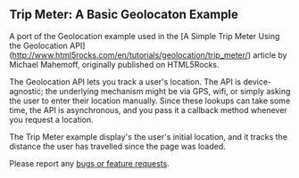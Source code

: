## Trip Meter: A Basic Geolocaton Example

A port of the Geolocation example used in the
[A Simple Trip Meter Using the Geolocation API] (http://www.html5rocks.com/en/tutorials/geolocation/trip_meter/)
article by Michael Mahemoff, originally published on HTML5Rocks.

The Geolocation API lets you track a user's location. The API is
device-agnostic; the underlying mechanism might be via GPS,
wifi, or simply asking the user to enter their location manually. Since
these lookups can take some time, the API is asynchronous, and you
pass it a callback method whenever you request a location.

The Trip Meter example display's the user's initial location, and it
tracks the distance the user has travelled since the page was loaded.

Please report any [bugs or feature requests](http://dartbug.com/new).
